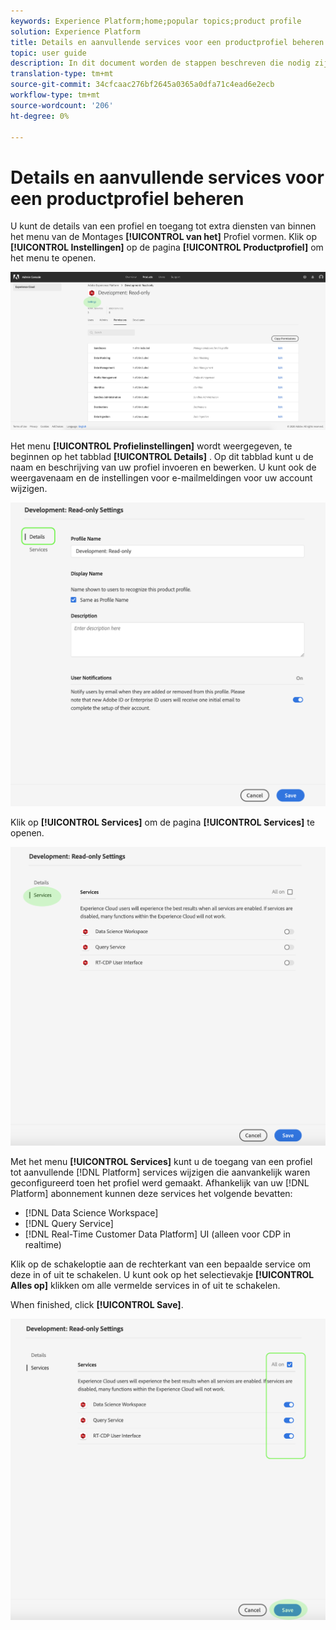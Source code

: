 ```yaml
---
keywords: Experience Platform;home;popular topics;product profile
solution: Experience Platform
title: Details en aanvullende services voor een productprofiel beheren
topic: user guide
description: In dit document worden de stappen beschreven die nodig zijn om details en aanvullende services voor een productprofiel in de Adobe Admin Console te beheren. U kunt de details van een profiel en toegang tot extra diensten van binnen het menu van de Montages van het Profiel vormen.
translation-type: tm+mt
source-git-commit: 34cfcaac276bf2645a0365a0dfa71c4ead6e2ecb
workflow-type: tm+mt
source-wordcount: '206'
ht-degree: 0%

---
```



# Details en aanvullende services voor een productprofiel beheren

U kunt de details van een profiel en toegang tot extra diensten van binnen het menu van de Montages **[!UICONTROL van het]** Profiel vormen. Klik op **[!UICONTROL Instellingen]** op de pagina **[!UICONTROL Productprofiel]** om het menu te openen.

![profiel-instellingen](../images/profile-settings.png)

Het menu **[!UICONTROL Profielinstellingen]** wordt weergegeven, te beginnen op het tabblad **[!UICONTROL Details]** . Op dit tabblad kunt u de naam en beschrijving van uw profiel invoeren en bewerken. U kunt ook de weergavenaam en de instellingen voor e-mailmeldingen voor uw account wijzigen.

![bewerken-details-instellingen](../images/edit-details-settings.png)

Klik op **[!UICONTROL Services]** om de pagina **[!UICONTROL Services]** te openen.

![servicepagina](../images/services-page.png)

Met het menu **[!UICONTROL Services]** kunt u de toegang van een profiel tot aanvullende [!DNL Platform] services wijzigen die aanvankelijk waren geconfigureerd toen het profiel werd gemaakt. Afhankelijk van uw [!DNL Platform] abonnement kunnen deze services het volgende bevatten:

- [!DNL Data Science Workspace]
- [!DNL Query Service]
- [!DNL Real-Time Customer Data Platform] UI (alleen voor CDP in realtime)

Klik op de schakeloptie aan de rechterkant van een bepaalde service om deze in of uit te schakelen. U kunt ook op het selectievakje **[!UICONTROL Alles op]** klikken om alle vermelde services in of uit te schakelen.

When finished, click **[!UICONTROL Save]**.

![bewerken-aanvullende services](../images/edit-additional-services.png)